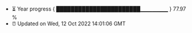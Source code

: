 - ⏳ Year progress { ███████████████████████▁▁▁▁▁▁▁ } 77.97 %
- ⏰ Updated on Wed, 12 Oct 2022 14:01:06 GMT

